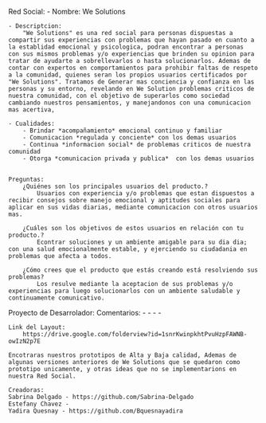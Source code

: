 Red Social:
    - Nombre: 
        We Solutions

    - Descriptcion: 
        "We Solutions" es una red social para personas dispuestas a compartir sus experiencias con problemas que hayan pasado en cuanto a la establidad emocional y psicologica, podran encontrar a personas   con sus mismos problemas y/o experiencias que brinden su opinion para tratar de ayudarte a sobrellevarlos o hasta solucionarlos. Ademas de contar con expertos en comportamientos para prohibir faltas de respeto a la comunidad, quienes seran los propios usuarios certificados por "We Solutions". Tratamos de Generar mas conciencia y confianza en las personas y su entorno, revelando en We Solution problemas criticos de nuestra comunidad, con el objetivo de superarlos como sociedad cambiando nuestros pensamientos, y manejandonos con una comunicacion mas acertiva,

    - Cualidades:
        - Brindar *acompañamiento* emocional continuo y familiar 
        - Comunicacion *regulada y conciente* con los demas usuarios
        - Continua *informacion social* de problemas criticos de nuestra comunidad 
        - Otorga *comunicacion privada y publica*  con los demas usuarios


    Preguntas:
        ¿Quiénes son los principales usuarios del producto.?
            Usuarios con experiencia y/o problemas que estan dispuestos a recibir consejos sobre manejo emocional y aptitudes sociales para aplicar en sus vidas diarias, mediante comunicacion con otros usuarios mas.

        ¿Cuáles son los objetivos de estos usuarios en relación con tu producto.?
            Econtrar soluciones y un ambiente amigable para su dia dia; con una salud emocionalmente estable, y ejerciendo su ciudadania en problemas que afecta a todos.

        ¿Cómo crees que el producto que estás creando está resolviendo sus problemas?
            Los resulve mediante la aceptacion de sus problemas y/o experiencias para luego solucionarlos con un ambiente saludable y continuamente comunicativo.

            
Proyecto de Desarrolador:
    Comentarios:
    - 
    - 
    - 
    - 


    Link del Layout:
        https://drive.google.com/folderview?id=1snrKwinpkhtPvuHzpFAWNB-owIzN2p7E
        
    Encotraras nuestros prototipos de Alta y Baja calidad, Ademas de algunas versiones anteriores de We Solutions que se quedaron como prototipo unicamente, y otras ideas que no se implementarions en nuestra Red Social.
  
    Creadoras:
    Sabrina Delgado - https://github.com/Sabrina-Delgado
    Estefany Chavez - 
    Yadira Quesnay - https://github.com/Bquesnayadira
